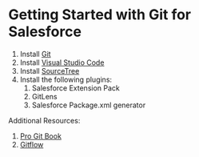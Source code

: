 # Getting Started with Git for Salesforce

1. Install [Git](https://git-scm.com/)
1. Install [Visual Studio Code](https://code.visualstudio.com/)
2. Install [SourceTree](https://www.sourcetreeapp.com/)
3. Install the following plugins:
   1. Salesforce Extension Pack
   2. GitLens 
   3. Salesforce Package.xml generator


Additional Resources:
1. [Pro Git Book ](https://git-scm.com/book/en/v2)
2. [Gitflow](https://www.atlassian.com/git/tutorials/comparing-workflows/gitflow-workflow)
